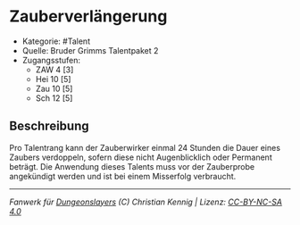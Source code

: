 <!---
Dies ist ein Fanwerk für DUNGEONSLAYERS (C) von Christian Kennig

Quellen:      [Bruder Grimms Talentpaket 2](https://www.f-space.de/ds4/downloads.html)
              [Talentbeschreibungen](https://www.f-space.de/ds4/tools-talentcards.html)
License:      [CC-BY-NC-SA 4.0](https://creativecommons.org/licenses/by-nc-sa/4.0/deed.de)
Richtlinien:  [Fanwerkrichtlinien](https://www.dungeonslayers.net/fanwerk-richtlinien/)
Autor:        Zauberlehrling
-->

  
# Zauberverlängerung  
- Kategorie: #Talent  
- Quelle: Bruder Grimms Talentpaket 2  
- Zugangsstufen:  
  - ZAW 4 [3]  
  - Hei 10 [5]  
  - Zau 10 [5]  
  - Sch 12 [5]  

## Beschreibung  
Pro Talentrang kann der Zauberwirker einmal  24 Stunden die Dauer eines Zaubers verdoppeln, sofern diese nicht Augenblicklich oder Permanent beträgt. Die Anwendung dieses Talents muss vor der Zauberprobe angekündigt werden und ist bei einem Misserfolg verbraucht.


___  
*Fanwerk für [Dungeonslayers](https://www.dungeonslayers.net/) (C) Christian Kennig | Lizenz: [CC-BY-NC-SA 4.0](https://creativecommons.org/licenses/by-nc-sa/4.0/deed.de)*  